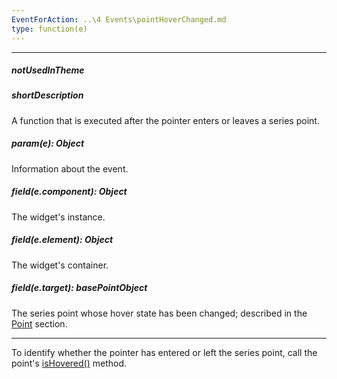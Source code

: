 ```yaml
---
EventForAction: ..\4 Events\pointHoverChanged.md
type: function(e)
---
```

---
##### notUsedInTheme

##### shortDescription
A function that is executed after the pointer enters or leaves a series point.

##### param(e): Object
Information about the event.

##### field(e.component): Object
The widget's instance.

##### field(e.element): Object
The widget's container.

##### field(e.target): basePointObject
The series point whose hover state has been changed; described in the [Point](/api-reference/20%20Data%20Visualization%20Widgets/BaseChart/7%20Chart%20Elements/Point '{basewidgetpath}/Chart_Elements/Point/') section.

---
To identify whether the pointer has entered or left the series point, call the point's [isHovered()](/api-reference/20%20Data%20Visualization%20Widgets/BaseChart/7%20Chart%20Elements/Point/3%20Methods/isHovered().md '{basewidgetpath}/Chart_Elements/Point/Methods/#isHovered') method.